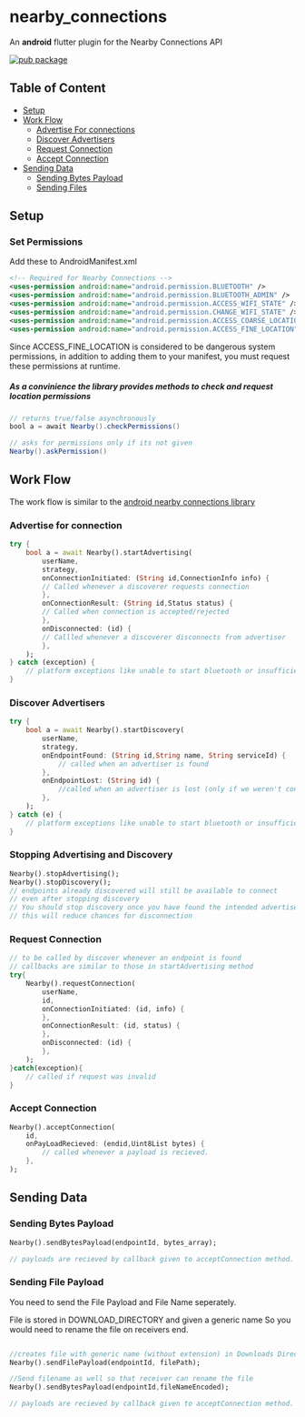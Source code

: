 # nearby_connections

An **android** flutter plugin for the Nearby Connections API

[![pub package](https://img.shields.io/pub/v/nearby_connections.svg)](https://pub.dartlang.org/packages/nearby_connections)

## Table of Content
* [Setup](#setup)
* [Work Flow](#work-flow)
    * [Advertise For connections](#advertise-for-connection)
    * [Discover Advertisers](#discover-advertisers)
    * [Request Connection](#request-connection)
    * [Accept Connection](#accept-connection)
* [Sending Data](#sending-data)
    * [Sending Bytes Payload](#sending-bytes-payload)
    * [Sending Files](#sending-file-payload)

## Setup

### Set Permissions
Add these to AndroidManifest.xml
```xml
<!-- Required for Nearby Connections -->
<uses-permission android:name="android.permission.BLUETOOTH" />
<uses-permission android:name="android.permission.BLUETOOTH_ADMIN" />
<uses-permission android:name="android.permission.ACCESS_WIFI_STATE" />
<uses-permission android:name="android.permission.CHANGE_WIFI_STATE" />
<uses-permission android:name="android.permission.ACCESS_COARSE_LOCATION" />
<uses-permission android:name="android.permission.ACCESS_FINE_LOCATION" />
```
Since ACCESS_FINE_LOCATION is considered to be dangerous system permissions, in addition to adding them to your manifest, you must request these permissions at runtime.

##### As a convinience the library provides methods to check and request location permissions
```java
// returns true/false asynchronously 
bool a = await Nearby().checkPermissions()

// asks for permissions only if its not given
Nearby().askPermission()
```

## Work Flow

The work flow is similar to the [android nearby connections library](https://developers.google.com/nearby/connections/overviewoverview)

### Advertise for connection
```dart
try {
    bool a = await Nearby().startAdvertising(
        userName,
        strategy,
        onConnectionInitiated: (String id,ConnectionInfo info) {
        // Called whenever a discoverer requests connection 
        },
        onConnectionResult: (String id,Status status) {
        // Called when connection is accepted/rejected
        },
        onDisconnected: (id) {
        // Callled whenever a discoverer disconnects from advertiser
        },
    );
} catch (exception) {
    // platform exceptions like unable to start bluetooth or insufficient permissions 
}
```
### Discover Advertisers
```dart
try {
    bool a = await Nearby().startDiscovery(
        userName,
        strategy,
        onEndpointFound: (String id,String name, String serviceId) {
            // called when an advertiser is found
        },
        onEndpointLost: (String id) {
            //called when an advertiser is lost (only if we weren't connected to it )
        },
    );
} catch (e) {
    // platform exceptions like unable to start bluetooth or insufficient permissions
}
```
### Stopping Advertising and Discovery
```dart
Nearby().stopAdvertising();
Nearby().stopDiscovery();
// endpoints already discovered will still be available to connect
// even after stopping discovery
// You should stop discovery once you have found the intended advertiser
// this will reduce chances for disconnection
```
### Request Connection
```dart
// to be called by discover whenever an endpoint is found
// callbacks are similar to those in startAdvertising method
try{ 
    Nearby().requestConnection(
        userName,
        id,
        onConnectionInitiated: (id, info) {
        },
        onConnectionResult: (id, status) {
        },
        onDisconnected: (id) {
        },
    );
}catch(exception){
    // called if request was invalid
}
```
### Accept Connection
```dart
Nearby().acceptConnection(
    id,
    onPayLoadRecieved: (endid,Uint8List bytes) {
        // called whenever a payload is recieved.
    },
);
```
## Sending Data
### Sending Bytes Payload

```dart
Nearby().sendBytesPayload(endpointId, bytes_array);

// payloads are recieved by callback given to acceptConnection method.
```
### Sending File Payload
You need to send the File Payload and File Name seperately.

File is stored in DOWNLOAD_DIRECTORY and given a generic name
So you would need to rename the file on receivers end.

```dart

//creates file with generic name (without extension) in Downloads Directory
Nearby().sendFilePayload(endpointId, filePath);

//Send filename as well so that receiver can rename the file
Nearby().sendBytesPayload(endpointId,fileNameEncoded);

// payloads are recieved by callback given to acceptConnection method.
```




